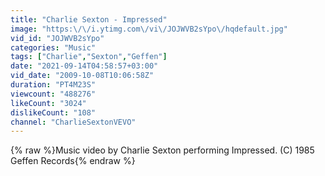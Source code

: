 ```yaml
---
title: "Charlie Sexton - Impressed"
image: "https:\/\/i.ytimg.com\/vi\/JOJWVB2sYpo\/hqdefault.jpg"
vid_id: "JOJWVB2sYpo"
categories: "Music"
tags: ["Charlie","Sexton","Geffen"]
date: "2021-09-14T04:58:57+03:00"
vid_date: "2009-10-08T10:06:58Z"
duration: "PT4M23S"
viewcount: "488276"
likeCount: "3024"
dislikeCount: "108"
channel: "CharlieSextonVEVO"
---
```

{% raw %}Music video by Charlie Sexton performing Impressed. (C) 1985 Geffen Records{% endraw %}
